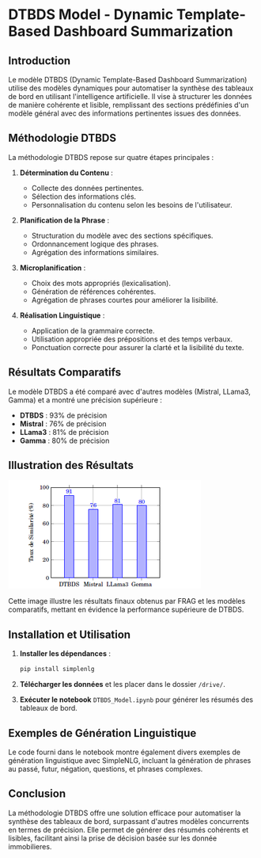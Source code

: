 # DTBDS Model - Dynamic Template-Based Dashboard Summarization

## Introduction
Le modèle DTBDS (Dynamic Template-Based Dashboard Summarization) utilise des modèles dynamiques pour automatiser la synthèse des tableaux de bord en utilisant l'intelligence artificielle. Il vise à structurer les données de manière cohérente et lisible, remplissant des sections prédéfinies d'un modèle général avec des informations pertinentes issues des données.

## Méthodologie DTBDS
La méthodologie DTBDS repose sur quatre étapes principales :

1. **Détermination du Contenu** :
    - Collecte des données pertinentes.
    - Sélection des informations clés.
    - Personnalisation du contenu selon les besoins de l'utilisateur.

2. **Planification de la Phrase** :
    - Structuration du modèle avec des sections spécifiques.
    - Ordonnancement logique des phrases.
    - Agrégation des informations similaires.

3. **Microplanification** :
    - Choix des mots appropriés (lexicalisation).
    - Génération de références cohérentes.
    - Agrégation de phrases courtes pour améliorer la lisibilité.

4. **Réalisation Linguistique** :
    - Application de la grammaire correcte.
    - Utilisation appropriée des prépositions et des temps verbaux.
    - Ponctuation correcte pour assurer la clarté et la lisibilité du texte.

## Résultats Comparatifs
Le modèle DTBDS a été comparé avec d'autres modèles (Mistral, LLama3, Gamma) et a montré une précision supérieure :

- **DTBDS** : 93% de précision
- **Mistral** : 76% de précision
- **LLama3** : 81% de précision
- **Gamma** : 80% de précision

## Illustration des Résultats

![Illustration des Résultats Finaux](taux.png)

Cette image illustre les résultats finaux obtenus par FRAG et les modèles comparatifs, mettant en évidence la performance supérieure de DTBDS.


## Installation et Utilisation

1. **Installer les dépendances** :
    ```sh
    pip install simplenlg
    ```

2. **Télécharger les données** et les placer dans le dossier `/drive/`.

3. **Exécuter le notebook** `DTBDS_Model.ipynb` pour générer les résumés des tableaux de bord.

## Exemples de Génération Linguistique
Le code fourni dans le notebook montre également divers exemples de génération linguistique avec SimpleNLG, incluant la génération de phrases au passé, futur, négation, questions, et phrases complexes.

## Conclusion
La méthodologie DTBDS offre une solution efficace pour automatiser la synthèse des tableaux de bord, surpassant d'autres modèles concurrents en termes de précision. Elle permet de générer des résumés cohérents et lisibles, facilitant ainsi la prise de décision basée sur les donnée immobilieres.
